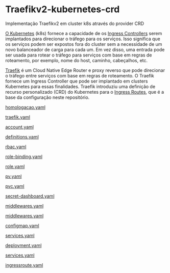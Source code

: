 # Traefikv2-kubernetes-crd
Implementação Traefikv2 em cluster k8s através do provider CRD

[O Kubernetes](https://kubernetes.io/) (k8s) fornece a capacidade de os [Ingress Controllers](https://kubernetes.io/docs/concepts/services-networking/ingress-controllers/) serem implantados para direcionar o tráfego para os serviços. Isso significa que os serviços podem ser expostos fora do cluster sem a necessidade de um novo balanceador de carga para cada um. Em vez disso, uma entrada pode ser usada para rotear o tráfego para serviços com base em regras de roteamento, por exemplo, nome do host, caminho, cabeçalhos, etc.

[Traefik](https://traefik.io/traefik/) é um Cloud Native Edge Router e proxy reverso que pode direcionar o tráfego entre serviços com base em regras de roteamento. O Traefik fornece um Ingress Controller que pode ser implantado em clusters Kubernetes para essas finalidades. Traefik introduziu uma definição de recurso personalizado (CRD) do Kubernetes para o  [Ingress Routes](https://doc.traefik.io/traefik/providers/kubernetes-crd/), que é a base da configuração neste repositório.

[homologacao.yaml](https://github.com/kelvimagalhaes/traefikv2-kubernetes-crd/blob/main/00-namespaces/homologacao.yaml)

[traefik.yaml](https://github.com/kelvimagalhaes/traefikv2-kubernetes-crd/blob/main/00-namespaces/traefik.yaml)

[account.yaml](https://github.com/kelvimagalhaes/traefikv2-kubernetes-crd/blob/main/01-crd/account.yaml)

[definitions.yaml](https://github.com/kelvimagalhaes/traefikv2-kubernetes-crd/blob/main/01-crd/definitions.yaml)

[rbac.yaml](https://github.com/kelvimagalhaes/traefikv2-kubernetes-crd/blob/main/01-crd/rbac.yaml)

[role-binding.yaml](https://github.com/kelvimagalhaes/traefikv2-kubernetes-crd/blob/main/01-crd/role-binding.yaml)

[role.yaml](https://github.com/kelvimagalhaes/traefikv2-kubernetes-crd/blob/main/01-crd/role.yaml)

[pv.yaml](https://github.com/kelvimagalhaes/traefikv2-kubernetes-crd/blob/main/02-volumes/pv.yaml)

[pvc.yaml](https://github.com/kelvimagalhaes/traefikv2-kubernetes-crd/blob/main/02-volumes/pvc.yaml)

[secret-dashboard.yaml](https://github.com/kelvimagalhaes/traefikv2-kubernetes-crd/blob/main/03-secrets/secret-dashboard.yaml)

[middlewares.yaml](https://github.com/kelvimagalhaes/traefikv2-kubernetes-crd/blob/main/04-middlewares/namespaces/traefik/middlewares.yaml)

[middlewares.yaml](https://github.com/kelvimagalhaes/traefikv2-kubernetes-crd/blob/main/04-middlewares/namespaces/homologacao/middlewares.yaml)

[configmap.yaml](https://github.com/kelvimagalhaes/traefikv2-kubernetes-crd/blob/main/05-traefik/configmap.yaml)

[services.yaml](https://github.com/kelvimagalhaes/traefikv2-kubernetes-crd/blob/main/05-traefik/services.yaml)

[deployment.yaml](https://github.com/kelvimagalhaes/traefikv2-kubernetes-crd/blob/main/05-traefik/deployment.yaml)

[services.yaml](https://github.com/kelvimagalhaes/traefikv2-kubernetes-crd/blob/main/05-traefik/services.yaml)

[ingressroute.yaml](https://github.com/kelvimagalhaes/traefikv2-kubernetes-crd/blob/main/05-traefik/ingressroute.yaml)

